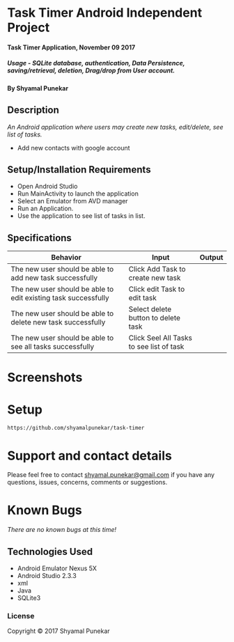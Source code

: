 # Task Timer Android Independent Project

#### Task Timer Application, November 09 2017

##### Usage -  SQLite database, authentication, Data Persistence, saving/retrieval, deletion, Drag/drop from User account. 

#### By Shyamal Punekar

## Description

_An Android application where users may create new tasks, edit/delete, see list of tasks._

* Add new contacts with google account

## Setup/Installation Requirements
* Open Android Studio
* Run MainActivity to launch the application
* Select an Emulator from AVD manager
* Run an Application. 
* Use the application to see list of tasks in list.

## Specifications

| Behavior      | Input | Output | 
| ------------- | ------------- | ------------- |
| The new user should be able to add new task successfully | Click Add Task to create new task |  |
| The new user should be able to edit existing task successfully | Click edit Task to edit task |  |
| The new user should be able to delete new task successfully | Select delete button to delete task |  |
| The new user should be able to see all tasks successfully | Click Seel All Tasks to see list of task |  |


# Screenshots


# Setup
    https://github.com/shyamalpunekar/task-timer

# Support and contact details

  Please feel free to contact shyamal.punekar@gmail.com if you have any questions, issues, concerns, comments or suggestions.
# Known Bugs
_There are no known bugs at this time!_

## Technologies Used

* Android Emulator Nexus 5X
* Android Studio 2.3.3
* xml
* Java
* SQLite3

### License

Copyright &copy; 2017 Shyamal Punekar
